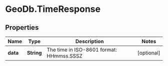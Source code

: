 # GeoDb.TimeResponse

## Properties
Name | Type | Description | Notes
------------ | ------------- | ------------- | -------------
**data** | **String** | The time in ISO-8601 format: HHmmss.SSSZ | [optional] 


